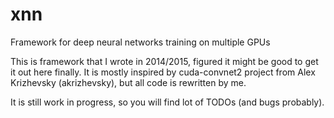 # xnn
Framework for deep neural networks training on multiple GPUs

This is framework that I wrote in 2014/2015, figured it might be good to get it out here finally. It is mostly inspired by cuda-convnet2 project from Alex Krizhevsky (akrizhevsky), but all code is rewritten by me.

It is still work in progress, so you will find lot of TODOs (and bugs probably).
